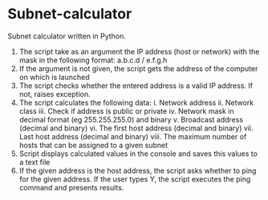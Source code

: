 # Subnet-calculator
Subnet calculator written in Python.
1. The script take as an argument the IP address (host or network) with the mask in the following format:
a.b.c.d / e.f.g.h
2. If the argument is not given, the script gets the address of the computer on which is
launched
3. The script checks whether the entered address is a valid IP address. If not,
raises exception.
4. The script calculates the following data:
    i. Network address
    ii. Network class
    iii. Check if address is public or private
    iv. Network mask in decimal format (eg 255.255.255.0) and binary
    v. Broadcast address (decimal and binary)
    vi. The first host address (decimal and binary)
    vii. Last host address (decimal and binary)
    viii. The maximum number of hosts that can be assigned to a given subnet
5. Script displays calculated values in the console and saves this values to a text file
6. If the given address is the host address, the script asks whether to ping
for the given address. If the user types Y, the script executes the ping command
and presents results.

